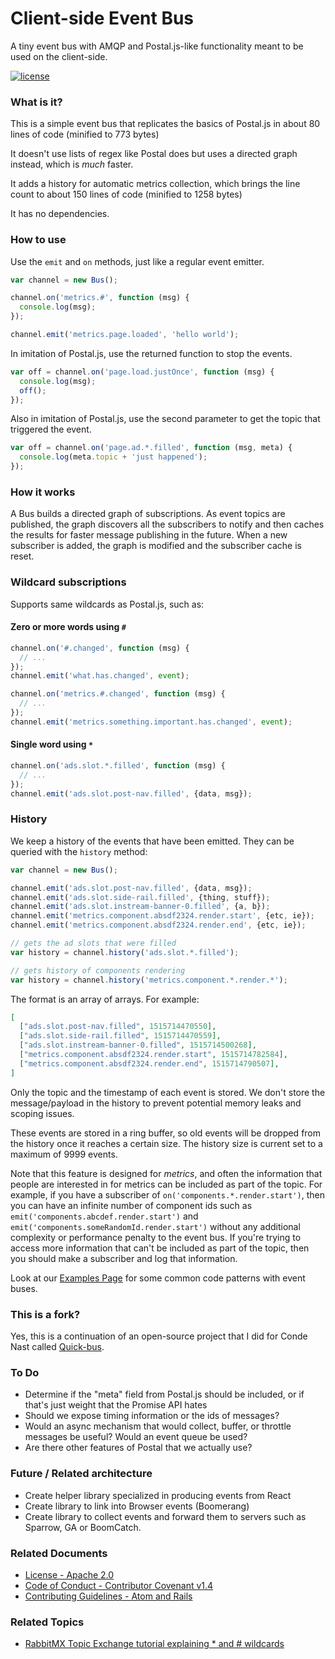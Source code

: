 # Client-side Event Bus

A tiny event bus with AMQP and Postal.js-like functionality meant to be used on the client-side.

[![license](https://img.shields.io/badge/license-Apache%202.0-blue.svg?style=flat)](LICENSE)

### What is it?

This is a simple event bus that replicates the basics of Postal.js in about 80 lines of code (minified to 773 bytes)

It doesn't use lists of regex like Postal does but uses a directed graph instead, which is _much_ faster.

It adds a history for automatic metrics collection, which brings the line count to about 150 lines of code (minified to 1258 bytes)

It has no dependencies.

### How to use

Use the `emit` and `on` methods, just like a regular event emitter.

```js
var channel = new Bus();

channel.on('metrics.#', function (msg) {
  console.log(msg);
});

channel.emit('metrics.page.loaded', 'hello world');
```

In imitation of Postal.js, use the returned function to stop the events.

```js
var off = channel.on('page.load.justOnce', function (msg) {
  console.log(msg);
  off();
});
```

Also in imitation of Postal.js, use the second parameter to get the topic that triggered the event.

```js
var off = channel.on('page.ad.*.filled', function (msg, meta) {
  console.log(meta.topic + 'just happened');
});
```

### How it works

A Bus builds a directed graph of subscriptions.  As event topics are published, the graph discovers all the subscribers to notify and then caches the results for faster message publishing in the future.  When a new subscriber is added, the graph is modified and the subscriber cache is reset.

### Wildcard subscriptions

Supports same wildcards as Postal.js, such as:

#### Zero or more words using `#`

```js
channel.on('#.changed', function (msg) {
  // ...
});
channel.emit('what.has.changed', event);
```

```js
channel.on('metrics.#.changed', function (msg) {
  // ...
});
channel.emit('metrics.something.important.has.changed', event);
```

#### Single word using `*`

```js
channel.on('ads.slot.*.filled', function (msg) {
  // ...
});
channel.emit('ads.slot.post-nav.filled', {data, msg});
```

### History

We keep a history of the events that have been emitted.  They can be queried with the `history` method:

```js
var channel = new Bus();

channel.emit('ads.slot.post-nav.filled', {data, msg});
channel.emit('ads.slot.side-rail.filled', {thing, stuff});
channel.emit('ads.slot.instream-banner-0.filled', {a, b});
channel.emit('metrics.component.absdf2324.render.start', {etc, ie});
channel.emit('metrics.component.absdf2324.render.end', {etc, ie});

// gets the ad slots that were filled
var history = channel.history('ads.slot.*.filled');

// gets history of components rendering
var history = channel.history('metrics.component.*.render.*');
```

The format is an array of arrays.  For example:
```json
[
  ["ads.slot.post-nav.filled", 1515714470550],
  ["ads.slot.side-rail.filled", 1515714470559],
  ["ads.slot.instream-banner-0.filled", 1515714500268],
  ["metrics.component.absdf2324.render.start", 1515714782584],
  ["metrics.component.absdf2324.render.end", 1515714790507],
]
```

Only the topic and the timestamp of each event is stored.  We don't store the message/payload in the history to prevent potential memory leaks and scoping issues.

These events are stored in a ring buffer, so old events will be dropped from the history once it reaches a certain size.  The history size is current set to a maximum of 9999 events.

Note that this feature is designed for _metrics_, and often the information that people are interested in for metrics can be included as part of the topic.  For example, if you have a subscriber of `on('components.*.render.start')`, then you can have an infinite number of component ids such as `emit('components.abcdef.render.start')` and `emit('components.someRandomId.render.start')` without any additional complexity or performance penalty to the event bus.  If you're trying to access more information that can't be included as part of the topic, then you should make a subscriber and log that information.

Look at our [Examples Page](https://github.com/CondeNast/quick-bus/blob/master/EXAMPLES.md) for some common code patterns with event buses.

### This is a fork?

Yes, this is a continuation of an open-source project that I did for Conde Nast called [Quick-bus](https://github.com/CondeNast/quick-bus).

### To Do

- Determine if the "meta" field from Postal.js should be included, or if that's just weight that the Promise API hates
- Should we expose timing information or the ids of messages?
- Would an async mechanism that would collect, buffer, or throttle messages be useful?  Would an event queue be used?
- Are there other features of Postal that we actually use?

### Future / Related architecture

- Create helper library specialized in producing events from React
- Create library to link into Browser events (Boomerang)
- Create library to collect events and forward them to servers such as Sparrow, GA or BoomCatch.

### Related Documents

- [License - Apache 2.0](https://github.com/CondeNast/quick-bus/blob/master/LICENSE.md)
- [Code of Conduct - Contributor Covenant v1.4](https://github.com/CondeNast/quick-bus/blob/master/CODE_OF_CONDUCT.md)
- [Contributing Guidelines - Atom and Rails](https://github.com/CondeNast/quick-bus/blob/master/CONTRIBUTING.md)

### Related Topics

- [RabbitMX Topic Exchange tutorial explaining * and # wildcards](https://www.rabbitmq.com/tutorials/tutorial-five-javascript.html)
